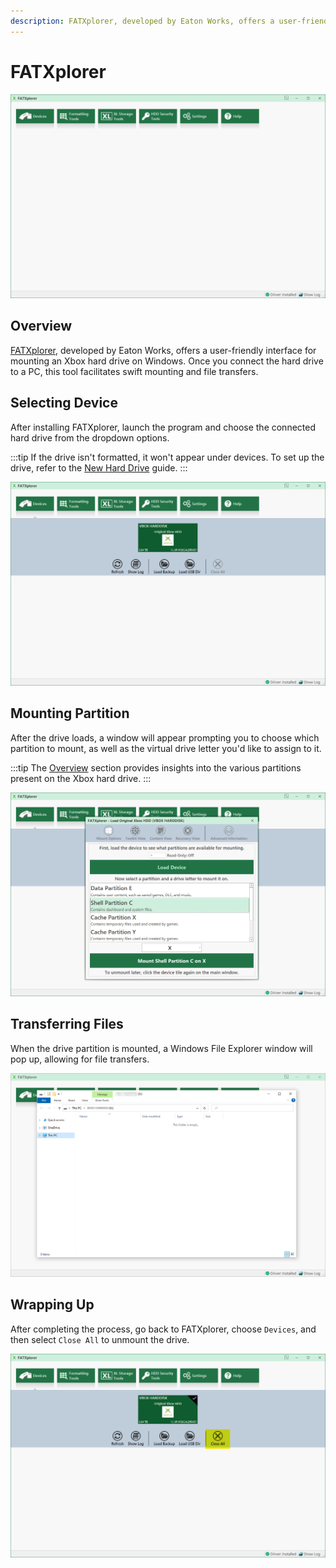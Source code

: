 ```yaml
---
description: FATXplorer, developed by Eaton Works, offers a user-friendly interface for mounting an Xbox hard drive on Windows
---
```

# FATXplorer
![FATXplorer](./images/fatxplorer_00.png)

## Overview
[FATXplorer](https://fatxplorer.eaton-works.com/), developed by Eaton Works, offers a user-friendly interface for mounting an Xbox hard drive on Windows. Once you connect the hard drive to a PC, this tool facilitates swift mounting and file transfers.

## Selecting Device
After installing FATXplorer, launch the program and choose the connected hard drive from the dropdown options.

:::tip
If the drive isn't formatted, it won't appear under devices. To set up the drive, refer to the [New Hard Drive](/project-stellar/user-guide/new-hdd/overview) guide.
:::

![FATXplorer](./images/fatxplorer_01.png)

## Mounting Partition
After the drive loads, a window will appear prompting you to choose which partition to mount, as well as the virtual drive letter you'd like to assign to it.

:::tip
The [Overview](/project-stellar/user-guide/xfer-files/overview) section provides insights into the various partitions present on the Xbox hard drive.
:::

![FATXplorer](./images/fatxplorer_02.png)

## Transferring Files
When the drive partition is mounted, a Windows File Explorer window will pop up, allowing for file transfers.

![FATXplorer](./images/fatxplorer_03.png)

## Wrapping Up
After completing the process, go back to FATXplorer, choose ``Devices``, and then select ``Close All`` to unmount the drive.

![FATXplorer](./images/fatxplorer_04.png)

